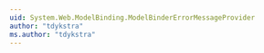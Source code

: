 ```yaml
---
uid: System.Web.ModelBinding.ModelBinderErrorMessageProvider
author: "tdykstra"
ms.author: "tdykstra"
---
```

